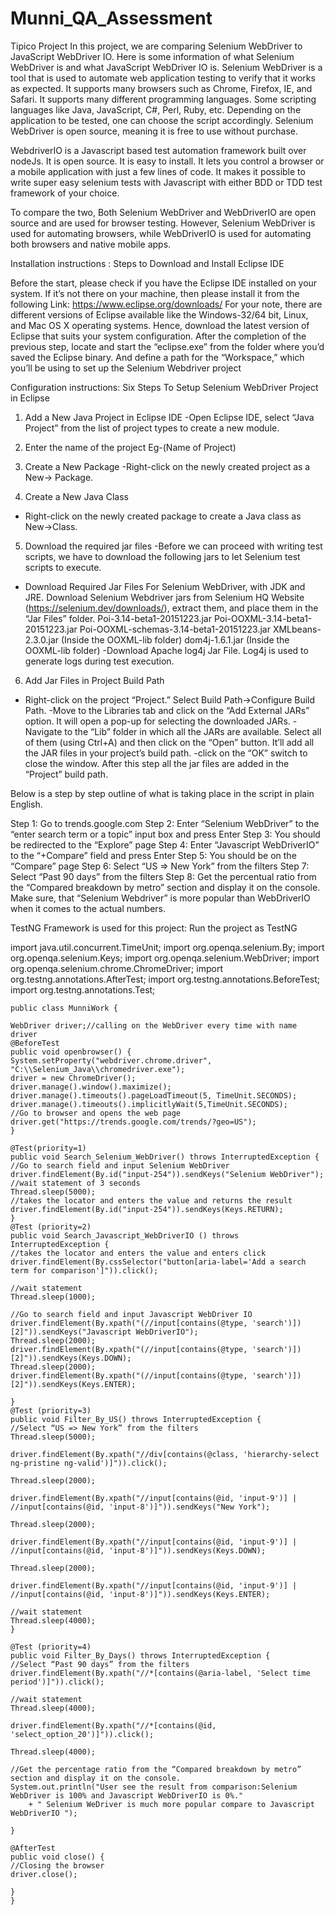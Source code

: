 # Munni_QA_Assessment
Tipico Project
In this project, we are comparing Selenium WebDriver to JavaScript WebDriver IO. 
Here is some information of what Selenium WebDriver is and what JavaScript WebDriver IO is.
Selenium WebDriver is a tool that is used to automate web application testing to verify that it works as expected. It supports many browsers such as Chrome, Firefox, IE, and Safari. It supports many different programming languages. Some scripting languages like Java, JavaScript, C#, Perl, Ruby, etc. Depending on the application to be tested, one can choose the script accordingly. Selenium WebDriver is open source, meaning it is free to use without purchase. 

WebdriverIO is a Javascript based test automation framework built over nodeJs. It is open source. It is easy to install. It lets you control a browser or a mobile application with just a few lines of code. It makes it possible to write super easy selenium tests with Javascript with either BDD or TDD test framework of your choice. 

To compare the two, Both Selenium WebDriver and WebDriverIO are open source and are used for browser testing. However, Selenium WebDriver is used for automating browsers, while WebDriverIO is used for automating both browsers and native mobile apps.
 
Installation instructions : Steps to Download and Install Eclipse IDE

Before the start, please check if you have the Eclipse IDE installed on your system. If it’s not there on your machine, then please install it from the following Link:
https://www.eclipse.org/downloads/
For your note, there are different versions of Eclipse available like the Windows-32/64 bit, Linux, and Mac OS X operating systems. Hence, download the latest version of Eclipse that suits your system configuration.
After the completion of the previous step, locate and start the “eclipse.exe” from the folder where you’d saved the Eclipse binary. And define a path for the “Workspace,” which you’ll be using to set up the Selenium Webdriver project

Configuration instructions: Six Steps To Setup Selenium WebDriver Project in Eclipse

1) Add a New Java Project in Eclipse IDE
-Open Eclipse IDE, select “Java Project” from the list of project types to create a new module.

2) Enter the name of the project Eg-(Name of Project)

3) Create a New Package
-Right-click on the newly created project as a New-> Package.

4) Create a New Java Class
- Right-click on the newly created package to create a Java class as New->Class.

5) Download the required jar files
-Before we can proceed with writing test scripts, we have to download the following jars to let Selenium test scripts to execute.
- Download Required Jar Files For Selenium WebDriver, with JDK and JRE.
Download Selenium Webdriver jars from Selenium HQ Website (https://selenium.dev/downloads/), extract them, and place them in the “Jar Files” folder.
Poi-3.14-beta1-20151223.jar
Poi-OOXML-3.14-beta1-20151223.jar
Poi-OOXML-schemas-3.14-beta1-20151223.jar
XMLbeans-2.3.0.jar (Inside the OOXML-lib folder)
dom4j-1.6.1.jar (Inside the OOXML-lib folder)
-Download Apache log4j Jar File. Log4j is used to generate logs during test execution.

6) Add Jar Files in Project Build Path
- Right-click on the project “Project.” Select Build Path->Configure Build Path.
-Move to the Libraries tab and click on the “Add External JARs” option. It will open a pop-up for selecting the downloaded JARs.
 -Navigate to the “Lib” folder in which all the JARs are available. Select all of them (using Ctrl+A) and then click on the “Open” button. It’ll add all the JAR files in your project’s build path.
-click on the “OK” switch to close the window.
After this step all the jar files are added in the “Project” build path.

Below is a step by step outline of what is taking place in the script in plain English.

Step 1: Go to trends.google.com
Step 2: Enter “Selenium WebDriver” to the “enter search term or a topic” input box and press Enter
Step 3: You should be redirected to the “Explore” page
Step 4: Enter “Javascript WebDriverIO” to the “+Compare” field and press Enter
Step 5: You should be on the “Compare” page
Step 6: Select “US => New York” from the filters
Step 7: Select “Past 90 days” from the filters
Step 8: Get the percentual ratio from the “Compared breakdown by metro” section and display it on the console. Make sure, that “Selenium Webdriver” is more popular than 
WebDriverIO when it comes to the actual numbers.

TestNG Framework is used for this project: Run the project as TestNG

import java.util.concurrent.TimeUnit;
	import org.openqa.selenium.By;
	import org.openqa.selenium.Keys;
	import org.openqa.selenium.WebDriver;
	import org.openqa.selenium.chrome.ChromeDriver;
	import org.testng.annotations.AfterTest;
	import org.testng.annotations.BeforeTest;
	import org.testng.annotations.Test;

	public class MunniWork {

	WebDriver driver;//calling on the WebDriver every time with name driver
	@BeforeTest
	public void openbrowser() {
	System.setProperty("webdriver.chrome.driver", "C:\\Selenium_Java\\chromedriver.exe");
	driver = new ChromeDriver();
	driver.manage().window().maximize();
	driver.manage().timeouts().pageLoadTimeout(5, TimeUnit.SECONDS);
	driver.manage().timeouts().implicitlyWait(5,TimeUnit.SECONDS);
	//Go to browser and opens the web page
	driver.get("https://trends.google.com/trends/?geo=US");
	}

	@Test(priority=1)
	public void Search_Selenium_WebDriver() throws InterruptedException {
	//Go to search field and input Selenium WebDriver
	driver.findElement(By.id("input-254")).sendKeys("Selenium WebDriver");
	//wait statement of 3 seconds
	Thread.sleep(5000);
	//takes the locator and enters the value and returns the result
	driver.findElement(By.id("input-254")).sendKeys(Keys.RETURN);
	}
	@Test (priority=2)
	public void Search_Javascript_WebDriverIO () throws InterruptedException {
	//takes the locator and enters the value and enters click
	driver.findElement(By.cssSelector("button[aria-label='Add a search term for comparison']")).click();
	
	//wait statement
	Thread.sleep(1000);

	//Go to search field and input Javascript WebDriver IO
	driver.findElement(By.xpath("(//input[contains(@type, 'search')])[2]")).sendKeys("Javascript WebDriverIO");
	Thread.sleep(2000);
	driver.findElement(By.xpath("(//input[contains(@type, 'search')])[2]")).sendKeys(Keys.DOWN);
	Thread.sleep(2000);
	driver.findElement(By.xpath("(//input[contains(@type, 'search')])[2]")).sendKeys(Keys.ENTER);

	}
	@Test (priority=3)
	public void Filter_By_US() throws InterruptedException {
	//Select “US => New York” from the filters
	Thread.sleep(5000);

	driver.findElement(By.xpath("//div[contains(@class, 'hierarchy-select ng-pristine ng-valid')]")).click();
	
	Thread.sleep(2000);
	
	driver.findElement(By.xpath("//input[contains(@id, 'input-9')] | //input[contains(@id, 'input-8')]")).sendKeys("New York");
	
	Thread.sleep(2000);

	driver.findElement(By.xpath("//input[contains(@id, 'input-9')] | //input[contains(@id, 'input-8')]")).sendKeys(Keys.DOWN);
	
	Thread.sleep(2000);

	driver.findElement(By.xpath("//input[contains(@id, 'input-9')] | //input[contains(@id, 'input-8')]")).sendKeys(Keys.ENTER);

	//wait statement
	Thread.sleep(4000);
	}

	@Test (priority=4)
	public void Filter_By_Days() throws InterruptedException {
	//Select “Past 90 days” from the filters
	driver.findElement(By.xpath("//*[contains(@aria-label, 'Select time period')]")).click();
	
	//wait statement
	Thread.sleep(4000);

	driver.findElement(By.xpath("//*[contains(@id, 'select_option_20')]")).click();
	
	Thread.sleep(4000);
	
	//Get the percentage ratio from the “Compared breakdown by metro” section and display it on the console.
	System.out.println("User see the result from comparison:Selenium WebDriver is 100% and Javascript WebDriverIO is 0%."
		+ " Selenium WeDriver is much more popular compare to Javascript WebDriverIO ");
	
	}

	@AfterTest
	public void close() {
	//Closing the browser
	driver.close();
	
	}
	}


